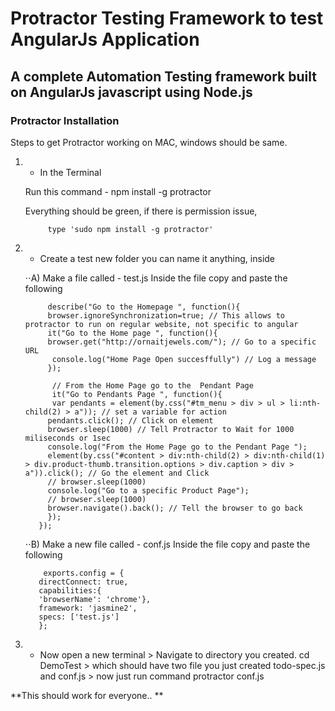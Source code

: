 # Protractor Testing Framework to test AngularJs Application

## A complete Automation Testing framework built on AngularJs javascript using Node.js

### Protractor Installation

Steps to get Protractor working on MAC, windows should be same.


1. - In the Terminal

    Run this command - npm install -g protractor

    Everything should be green, if there is permission issue,

            type 'sudo npm install -g protractor'

2. - Create a test new folder you can name it anything, inside

   ⋅⋅A)  Make a file called - test.js
           Inside the file copy and paste the following
           
            describe("Go to the Homepage ", function(){
            browser.ignoreSynchronization=true; // This allows to protractor to run on regular website, not specific to angular 
            it("Go to the Home page ", function(){
            browser.get("http://ornaitjewels.com/"); // Go to a specific URL
             console.log("Home Page Open succesffully") // Log a message
            });
   
             // From the Home Page go to the  Pendant Page 
             it("Go to Pendants Page ", function(){
             var pendants = element(by.css("#tm_menu > div > ul > li:nth-child(2) > a")); // set a variable for action
            pendants.click(); // Click on element
            browser.sleep(1000) // Tell Protractor to Wait for 1000 miliseconds or 1sec
            console.log("From the Home Page go to the Pendant Page "); 
            element(by.css("#content > div:nth-child(2) > div:nth-child(1) > div.product-thumb.transition.options > div.caption > div >                 a")).click(); // Go the element and Click
            // browser.sleep(1000)
            console.log("Go to a specific Product Page");
            // browser.sleep(1000)
            browser.navigate().back(); // Tell the browser to go back 
            });
          });
   
   ⋅⋅B) Make a new file called - conf.js
       Inside the file copy and paste the following
       
           exports.config = {
          directConnect: true,
          capabilities:{
          'browserName': 'chrome'},
          framework: 'jasmine2',
          specs: ['test.js']
          };
        

3. -  Now open a new terminal
          >  Navigate to directory you created. cd DemoTest
          >  which should have two file you just created todo-spec.js and conf.js
          > now just run command  protractor conf.js

**This should work for everyone.. **
